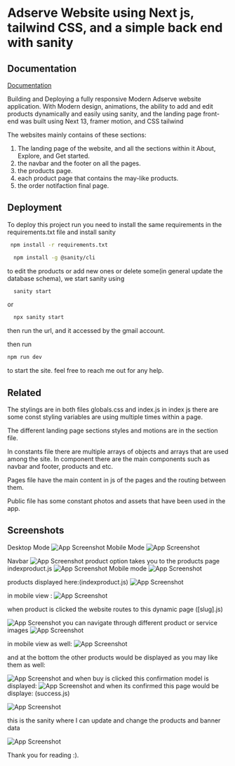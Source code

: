 
# Adserve Website using Next js, tailwind CSS, and a simple back end with sanity 




## Documentation

[Documentation](https://linktodocumentation)

Building and Deploying a fully responsive Modern Adserve website application. With Modern design, animations, the ability to add and edit products dynamically and easily using sanity, and the landing page front-end was built using Next 13, framer motion, and CSS tailwind

The websites mainly contains of these sections:

1. The landing page of the website, and all the sections within it About, Explore, and Get started. 
2. the navbar and the footer on all the pages.
3. the products page. 
4. each product page that contains the may-like products. 
5. the order notifaction final page.



## Deployment

To deploy this project run you need to install the same requirements in the requirements.txt file and install sanity
```bash
 npm install -r requirements.txt
```

```bash
  npm install -g @sanity/cli
```
 to edit the products or add new ones or delete some(in general update the database schema), we start sanity using 

```bash
  sanity start
```
or
```bash
  npx sanity start
```
then run the url, and it accessed by the gmail account.

then run 
```bash
npm run dev 
```
to start the site.
feel free to reach me out for any help.





## Related

The stylings are in both files globals.css and index.js 
in index js there are some const styling variables are using multiple times within a page.

The different landing page sections styles and motions are in the section file.

In constants file there are multiple arrays of objects and arrays that are used among the site.
In component there are the main components such as navbar and footer, products and etc.

Pages file have the main content in js of the pages and the routing between them.

Public file has some constant photos and assets that have been used in the app.
## Screenshots
Desktop Mode 
![App Screenshot](https://i.postimg.cc/J7d7Fxkv/image.png)
Mobile Mode 
![App Screenshot](https://i.postimg.cc/RFWCCnrX/image.png)

Navbar 
![App Screenshot](https://i.postimg.cc/fy7GMwb8/image.png)
 product option takes you to the products page indexproduct.js 
![App Screenshot](https://i.postimg.cc/g2LDCG2R/image.png)
Mobile mode
![App Screenshot](https://i.postimg.cc/WzSFZ45D/image.png)

products displayed here:(indexproduct.js)
![App Screenshot](https://i.postimg.cc/xjtzhS95/image.png)

in mobile view :
![App Screenshot](https://i.postimg.cc/k4SMFz7x/image.png)

when product is clicked the website routes to this dynamic page ([slug].js)

![App Screenshot](https://i.postimg.cc/jjDrvtg9/image.png)
 you can navigate through different product or service images
![App Screenshot](https://i.postimg.cc/FKtjx54Z/image.png)

in mobile view as well:
![App Screenshot](https://i.postimg.cc/Gt98CqRt/image.png)

and at the bottom the other products would be displayed as you may like them as well:

![App Screenshot](https://i.postimg.cc/CMtd8CYC/image.png)
and when buy is clicked this confirmation model is displayed:
![App Screenshot](https://i.postimg.cc/3xPL5hrz/image.png)
and when its confirmed this page would be displaye: (success.js)

![App Screenshot](https://i.postimg.cc/PJPZ5L2y/image.png)

this is the sanity where I can update and change the products and banner data

![App Screenshot](https://i.postimg.cc/ZnDVjBfv/image.png)

Thank you for reading :).
